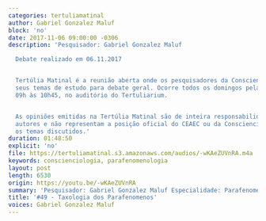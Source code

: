 ```yaml
---
categories: tertuliamatinal
author: Gabriel Gonzalez Maluf
block: 'no'
date: 2017-11-06 09:00:00 -0306
description: 'Pesquisador: Gabriel Gonzalez Maluf

  Debate realizado em 06.11.2017


  Tertúlia Matinal é a reunião aberta onde os pesquisadores da Conscienciologia apresentam
  seus temas de estudo para debate geral. Ocorre todos os domingos pela manhã, das
  09h às 10h45, no auditório do Tertuliarium.


  As opiniões emitidas na Tertúlia Matinal são de inteira responsabilidade de seus
  autores e não representam a posição oficial do CEAEC ou da Conscienciologia sobre
  os temas discutidos.'
duration: 01:48:50
explicit: 'no'
file: https://tertuliamatinal.s3.amazonaws.com/audios/-wKAeZUVnRA.m4a
keywords: conscienciologia, parafenomenologia
layout: post
length: 6530
origin: https://youtu.be/-wKAeZUVnRA
summary: 'Pesquisador: Gabriel Gonzalez Maluf Especialidade: Parafenomenologia'
title: '#49 - Taxologia dos Parafenomenos'
voices: Gabriel Gonzalez Maluf
---
```

